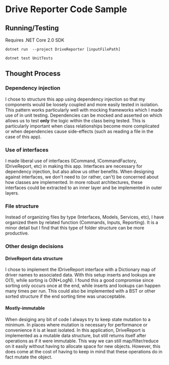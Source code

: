 # Drive Reporter Code Sample

## Running/Testing

Requires .NET Core 2.0 SDK

```
dotnet run  --project DriveReporter [inputFilePath]
```

```
dotnet test UnitTests
```

## Thought Process

### Dependency injection

I chose to structure this app using dependency injection so that my components would be loosely coupled and more easily tested in isolation. This pattern works particularly well with mocking frameworks which I made use of in unit testing. Dependencies can be mocked and asserted on which allows us to test **only** the logic within the class being tested. This is particularly important when class relationships become more complicated or when dependencies cause side-effects (such as reading a file in the case of this app).

### Use of interfaces

I made liberal use of interfaces (ICommand, ICommandFactory, IDriveReport, etc) in making this app. Interfaces are necessary for dependency injection, but also allow us other benefits. When designing against interfaces, we don't need to (or rather, can't) be concerned about how classes are implemented. In more robust architectures, these interfaces could be extracted to an inner layer and be implemented in outer layers.

### File structure

Instead of organizing files by type (Interfaces, Models, Services, etc), I have organized them by related function (Commands, Inputs, Reporting). It is a minor detail but I find that this type of folder structure can be more productive.

### Other design decisions

#### DriveReport data structure

I chose to implement the IDriveReport interface with a Dictionary map of driver names to associated data. With this setup inserts and lookups are O(1), while sorting is O(N*LogN). I found this a good compromise since sorting only occurs once at the end, while inserts and lookups can happen many times per run. This could also be implemented with a BST or other sorted structure if the end sorting time was unacceptable.

#### Mostly-immutable

When desiging any bit of code I always try to keep state mutation to a minimum. In places where mutation is necessary for performance or convenience it is at least isolated. In this application, DriveReport is implemented as a mutable data structure, but still returns itself after operations as if it were immutable. This way we can still map/filter/reduce on it easily without having to allocate space for new objects. However, this does come at the cost of having to keep in mind that these operations do in fact mutate the object.